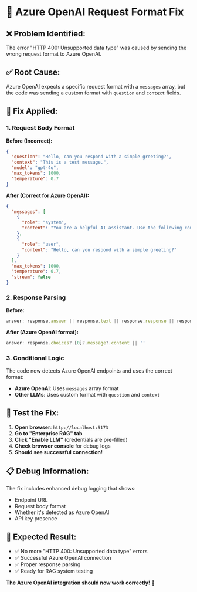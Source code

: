 # 🔧 Azure OpenAI Request Format Fix

## ❌ **Problem Identified:**
The error "HTTP 400: Unsupported data type" was caused by sending the wrong request format to Azure OpenAI.

## ✅ **Root Cause:**
Azure OpenAI expects a specific request format with a `messages` array, but the code was sending a custom format with `question` and `context` fields.

## 🔧 **Fix Applied:**

### **1. Request Body Format**
**Before (Incorrect):**
```json
{
  "question": "Hello, can you respond with a simple greeting?",
  "context": "This is a test message.",
  "model": "gpt-4o",
  "max_tokens": 1000,
  "temperature": 0.7
}
```

**After (Correct for Azure OpenAI):**
```json
{
  "messages": [
    {
      "role": "system",
      "content": "You are a helpful AI assistant. Use the following context to answer questions: This is a test message."
    },
    {
      "role": "user", 
      "content": "Hello, can you respond with a simple greeting?"
    }
  ],
  "max_tokens": 1000,
  "temperature": 0.7,
  "stream": false
}
```

### **2. Response Parsing**
**Before:**
```javascript
answer: response.answer || response.text || response.response || response.content || ''
```

**After (Azure OpenAI format):**
```javascript
answer: response.choices?.[0]?.message?.content || ''
```

### **3. Conditional Logic**
The code now detects Azure OpenAI endpoints and uses the correct format:
- **Azure OpenAI**: Uses `messages` array format
- **Other LLMs**: Uses custom format with `question` and `context`

## 🧪 **Test the Fix:**

1. **Open browser**: `http://localhost:5173`
2. **Go to "Enterprise RAG" tab**
3. **Click "Enable LLM"** (credentials are pre-filled)
4. **Check browser console** for debug logs
5. **Should see successful connection!**

## 📋 **Debug Information:**
The fix includes enhanced debug logging that shows:
- Endpoint URL
- Request body format
- Whether it's detected as Azure OpenAI
- API key presence

## 🎉 **Expected Result:**
- ✅ No more "HTTP 400: Unsupported data type" errors
- ✅ Successful Azure OpenAI connection
- ✅ Proper response parsing
- ✅ Ready for RAG system testing

**The Azure OpenAI integration should now work correctly! 🚀**
